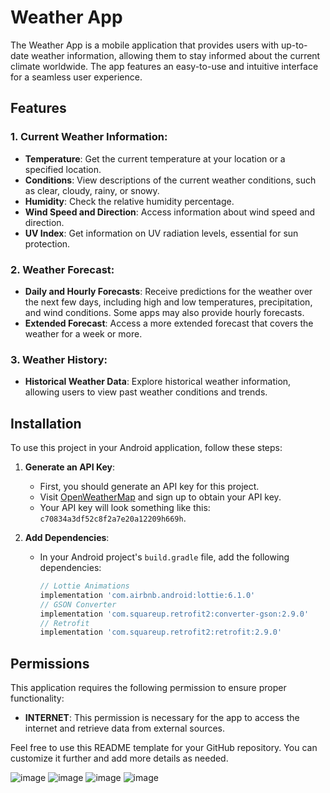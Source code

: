 # Weather App

The Weather App is a mobile application that provides users with up-to-date weather information, allowing them to stay informed about the current climate worldwide. The app features an easy-to-use and intuitive interface for a seamless user experience.

## Features

### 1. Current Weather Information:
- **Temperature**: Get the current temperature at your location or a specified location.
- **Conditions**: View descriptions of the current weather conditions, such as clear, cloudy, rainy, or snowy.
- **Humidity**: Check the relative humidity percentage.
- **Wind Speed and Direction**: Access information about wind speed and direction.
- **UV Index**: Get information on UV radiation levels, essential for sun protection.

### 2. Weather Forecast:
- **Daily and Hourly Forecasts**: Receive predictions for the weather over the next few days, including high and low temperatures, precipitation, and wind conditions. Some apps may also provide hourly forecasts.
- **Extended Forecast**: Access a more extended forecast that covers the weather for a week or more.

### 3. Weather History:
- **Historical Weather Data**: Explore historical weather information, allowing users to view past weather conditions and trends.

## Installation

To use this project in your Android application, follow these steps:

1. **Generate an API Key**:
   - First, you should generate an API key for this project.
   - Visit [OpenWeatherMap](https://openweathermap.org/) and sign up to obtain your API key.
   - Your API key will look something like this: `c70834a3df52c8f2a7e20a12209h669h`.

2. **Add Dependencies**:
   - In your Android project's `build.gradle` file, add the following dependencies:
     ```gradle
     // Lottie Animations
     implementation 'com.airbnb.android:lottie:6.1.0'
     // GSON Converter
     implementation 'com.squareup.retrofit2:converter-gson:2.9.0'
     // Retrofit
     implementation 'com.squareup.retrofit2:retrofit:2.9.0'
     ```

## Permissions

This application requires the following permission to ensure proper functionality:

- **INTERNET**: This permission is necessary for the app to access the internet and retrieve data from external sources.

Feel free to use this README template for your GitHub repository. You can customize it further and add more details as needed.

![image](https://github.com/Mohusen026/Weather_Project/assets/141499445/d2e76ffd-dab1-43e9-b815-db4a7678c924)
![image](https://github.com/Mohusen026/Weather_Project/assets/141499445/867e4886-42d0-416d-b571-c409a3a35a46)
![image](https://github.com/Mohusen026/Weather_Project/assets/141499445/e79fc99c-d55a-4327-8b48-05bff1a1c942)
![image](https://github.com/Mohusen026/Weather_Project/assets/141499445/93fb68c0-fe5d-42a6-8af5-72530a316bcc)




